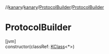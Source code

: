 //[kanary](../../../index.md)/[kanary](../index.md)/[ProtocolBuilder](index.md)/[ProtocolBuilder](-protocol-builder.md)

# ProtocolBuilder

[jvm]\
constructor(classRef: [KClass](https://kotlinlang.org/api/latest/jvm/stdlib/kotlin.reflect/-k-class/index.html)&lt;*&gt;)
